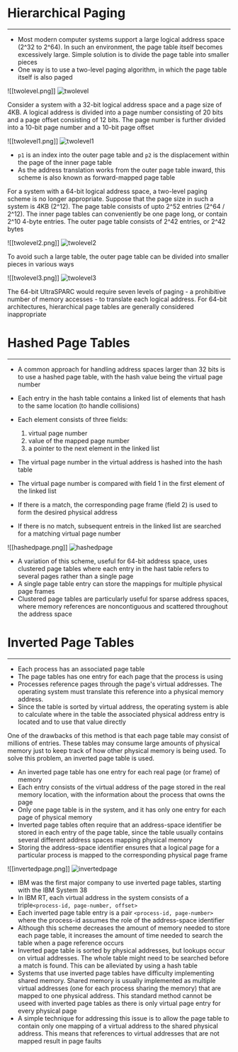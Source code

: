 # Hierarchical Paging
---
- Most modern computer systems support a large logical address space (2^32 to 2^64). In such an environment, the page table itself becomes excessively large. Simple solution is to divide the page table into smaller pieces
- One way is to use a two-level paging algorithm, in which the page table itself is also paged

![[twolevel.png]]
![twolevel](https://github.com/Shogunkayo/PES_Notes/blob/main/Operating%20Systems/images/twolevel.png)

Consider a system with a 32-bit logical address space and a page size of 4KB. A logical address is divided into a page number consisting of 20 bits and a page offset consisting of 12 bits. The page number is further divided into a 10-bit page number and a 10-bit page offset

![[twolevel1.png]]
![twolevel1](https://github.com/Shogunkayo/PES_Notes/blob/main/Operating%20Systems/images/twolevel1.png)

- `p1` is an index into the outer page table and `p2` is the displacement within the page of the inner page table 
- As the address translation works from the outer page table inward, this scheme is also known as forward-mapped page table

For a system with a 64-bit logical address space, a two-level paging scheme is no longer appropriate. Suppose that the page size in such a system is 4KB (2^12). The page table consists of upto 2^52 entries (2^64 / 2^12). The inner page tables can conveniently be one page long, or contain 2^10 4-byte entries. The outer page table consists of 2^42 entries, or 2^42 bytes

![[twolevel2.png]]
![twolevel2](https://github.com/Shogunkayo/PES_Notes/blob/main/Operating%20Systems/images/twolevel2.png)

To avoid such a large table, the outer page table can be divided into smaller pieces in various ways

![[twolevel3.png]]
![twolevel3](https://github.com/Shogunkayo/PES_Notes/blob/main/Operating%20Systems/images/twolevel3.png)

The 64-bit UltraSPARC would require seven levels of paging - a prohibitive number of memory accesses - to translate each logical address. For 64-bit architectures, hierarchical page tables are generally considered inappropriate

# Hashed Page Tables
---
- A common approach for handling address spaces larger than 32 bits is to use a hashed page table, with the hash value being the virtual page number
- Each entry in the hash table contains a linked list of elements that hash to the same location (to handle collisions)
- Each element consists of three fields: 
	1. virtual page number
	2. value of the mapped page number
	3. a pointer to the next element in the linked list

- The virtual page number in the virtual address is hashed into the hash table 
- The virtual page number is compared with field 1 in the first element of the linked list
- If there is a match, the corresponding page frame (field 2) is used to form the desired physical address
- If there is no match, subsequent entreis in the linked list are searched for a matching virtual page number

![[hashedpage.png]]
![hashedpage](https://github.com/Shogunkayo/PES_Notes/blob/main/Operating%20Systems/images/hashedpage.png)

- A variation of this scheme, useful for 64-bit address space, uses clustered page tables where each entry in the hast table refers to several pages rather than a single page
- A single page table entry can store the mappings for multiple physical page frames
- Clustered page tables are particularly useful for sparse address spaces, where memory references are noncontiguous and scattered throughout the address space

# Inverted Page Tables
---
- Each process has an associated page table
- The page tables has one entry for each page that the process is using
- Processes reference pages through the page's virtual addresses. The operating system must translate this reference into a physical memory address. 
- Since the table is sorted by virtual address, the operating system is able to calculate where in the table the associated physical address entry is located and to use that value directly

One of the drawbacks of this method is that each page table may consist of millions of entries. These tables may consume large amounts of physical memory just to keep track of how other physical memory is being used. To solve this problem, an inverted page table is used.
- An inverted page table has one entry for each real page (or frame) of memory
- Each entry consists of the virtual address of the page stored in the real memory location, with the information about the process that owns the page
- Only one page table is in the system, and it has only one entry for each page of physical memory
- Inverted page tables often require that an address-space identifier be stored in each entry of the page table, since the table usually contains several different address spaces mapping physical memory
- Storing the address-space identifier ensures that a logical page for a particular process is mapped to the corresponding physical page frame

![[invertedpage.png]]
![invertedpage](https://github.com/Shogunkayo/PES_Notes/blob/main/Operating%20Systems/images/invertedpage.png)

- IBM was the first major company to use inverted page tables, starting with the IBM System 38
- In IBM RT, each virtual address in the system consists of a triple`<process-id, page-number, offset>`
- Each inverted page table entry is a pair `<process-id, page-number>` where the process-id assumes the role of the address-space identifier
- Although this scheme decreases the amount of memory needed to store each page table, it increases the amount of time needed to search the table when a page reference occurs
- Inverted page table is sorted by physical addresses, but lookups occur on virtual addresses. The whole table might need to be searched before a match is found. This can be alleviated by using a hash table
- Systems that use inverted page tables have difficulty implementing shared memory. Shared memory is usually implemented as multiple virtual addresses (one for each process sharing the memory) that are mapped to one physical address. This standard method cannot be useed with inverted page tables as there is only virtual page entry for every physical page
- A simple technique for addressing this issue is to allow the page table to contain only one mapping of a virtual address to the shared physical address. This means that references to virtual addresses that are not mapped result in page faults